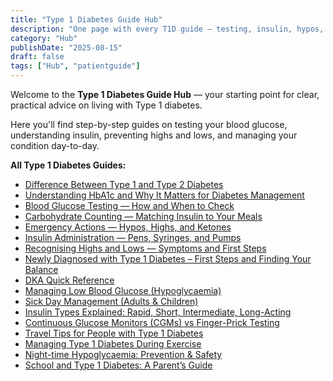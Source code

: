 ```yaml
---
title: "Type 1 Diabetes Guide Hub"
description: "One page with every T1D guide — testing, insulin, hypos, sick days, travel, school, and more."
category: "Hub"
publishDate: "2025-08-15"
draft: false
tags: ["Hub", "patientguide"]
---
```


Welcome to the **Type 1 Diabetes Guide Hub** — your starting point for clear, practical advice on living with Type 1 diabetes.

Here you'll find step-by-step guides on testing your blood glucose, understanding insulin, preventing highs and lows, and managing your condition day-to-day.

**All Type 1 Diabetes Guides:**

- [Difference Between Type 1 and Type 2 Diabetes](#)
- [Understanding HbA1c and Why It Matters for Diabetes Management](#)
- [Blood Glucose Testing — How and When to Check](#)
- [Carbohydrate Counting — Matching Insulin to Your Meals](#)
- [Emergency Actions — Hypos, Highs, and Ketones](#)
- [Insulin Administration — Pens, Syringes, and Pumps](#)
- [Recognising Highs and Lows — Symptoms and First Steps](#)
- [Newly Diagnosed with Type 1 Diabetes – First Steps and Finding Your Balance](#)
- [DKA Quick Reference](#)
- [Managing Low Blood Glucose (Hypoglycaemia)](#)
- [Sick Day Management (Adults & Children)](#)
- [Insulin Types Explained: Rapid, Short, Intermediate, Long-Acting](#)
- [Continuous Glucose Monitors (CGMs) vs Finger-Prick Testing](#)
- [Travel Tips for People with Type 1 Diabetes](#)
- [Managing Type 1 Diabetes During Exercise](#)
- [Night-time Hypoglycaemia: Prevention & Safety](#)
- [School and Type 1 Diabetes: A Parent’s Guide](#)
